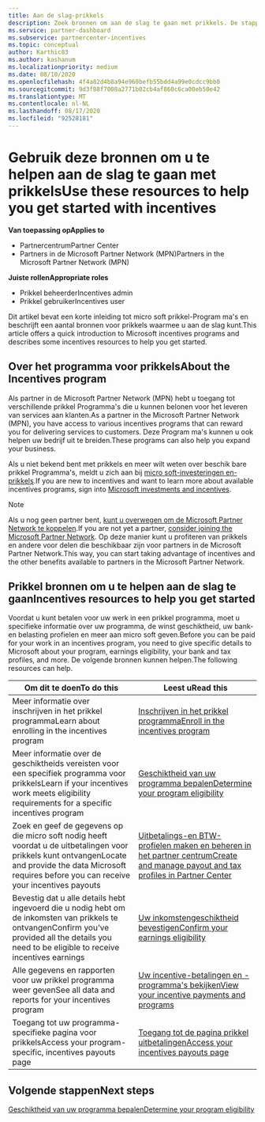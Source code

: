 ```yaml
---
title: Aan de slag-prikkels
description: Zoek bronnen om aan de slag te gaan met prikkels. De stappen omvatten het bevestigen dat u voldoet aan de vereisten voor de geschiktheid en het verzenden van Bank-, belasting-en uitbetalings gegevens
ms.service: partner-dashboard
ms.subservice: partnercenter-incentives
ms.topic: conceptual
author: Karthic83
ms.author: kashanum
ms.localizationpriority: medium
ms.date: 08/10/2020
ms.openlocfilehash: 4f4a82d4b8a94e960befb55bdd4a99e0cdcc9bb0
ms.sourcegitcommit: 9d3f88f7008a2771b02cb4af860c6ca00eb50e42
ms.translationtype: MT
ms.contentlocale: nl-NL
ms.lasthandoff: 08/17/2020
ms.locfileid: "92528181"
---
```

# <a name="use-these-resources-to-help-you-get-started-with-incentives"></a><span data-ttu-id="8eb9b-104">Gebruik deze bronnen om u te helpen aan de slag te gaan met prikkels</span><span class="sxs-lookup"><span data-stu-id="8eb9b-104">Use these resources to help you get started with incentives</span></span>

<span data-ttu-id="8eb9b-105">**Van toepassing op**</span><span class="sxs-lookup"><span data-stu-id="8eb9b-105">**Applies to**</span></span>

- <span data-ttu-id="8eb9b-106">Partnercentrum</span><span class="sxs-lookup"><span data-stu-id="8eb9b-106">Partner Center</span></span>
- <span data-ttu-id="8eb9b-107">Partners in de Microsoft Partner Network (MPN)</span><span class="sxs-lookup"><span data-stu-id="8eb9b-107">Partners in the Microsoft Partner Network (MPN)</span></span>

<span data-ttu-id="8eb9b-108">**Juiste rollen**</span><span class="sxs-lookup"><span data-stu-id="8eb9b-108">**Appropriate roles**</span></span>

- <span data-ttu-id="8eb9b-109">Prikkel beheerder</span><span class="sxs-lookup"><span data-stu-id="8eb9b-109">Incentives admin</span></span>
- <span data-ttu-id="8eb9b-110">Prikkel gebruiker</span><span class="sxs-lookup"><span data-stu-id="8eb9b-110">Incentives user</span></span>

<span data-ttu-id="8eb9b-111">Dit artikel bevat een korte inleiding tot micro soft prikkel-Program ma's en beschrijft een aantal bronnen voor prikkels waarmee u aan de slag kunt.</span><span class="sxs-lookup"><span data-stu-id="8eb9b-111">This article offers a quick introduction to Microsoft incentives programs and describes some incentives resources to help you get started.</span></span>

## <a name="about-the-incentives-program"></a><span data-ttu-id="8eb9b-112">Over het programma voor prikkels</span><span class="sxs-lookup"><span data-stu-id="8eb9b-112">About the Incentives program</span></span>

<span data-ttu-id="8eb9b-113">Als partner in de Microsoft Partner Network (MPN) hebt u toegang tot verschillende prikkel Programma's die u kunnen belonen voor het leveren van services aan klanten.</span><span class="sxs-lookup"><span data-stu-id="8eb9b-113">As a partner in the Microsoft Partner Network (MPN), you have access to various incentives programs that can reward you for delivering services to customers.</span></span> <span data-ttu-id="8eb9b-114">Deze Program ma's kunnen u ook helpen uw bedrijf uit te breiden.</span><span class="sxs-lookup"><span data-stu-id="8eb9b-114">These programs can also help you expand your business.</span></span>

<span data-ttu-id="8eb9b-115">Als u niet bekend bent met prikkels en meer wilt weten over beschik bare prikkel Programma's, meldt u zich aan bij [micro soft-investeringen en-prikkels](https://partner.microsoft.com/membership/partner-incentives).</span><span class="sxs-lookup"><span data-stu-id="8eb9b-115">If you are new to incentives and want to learn more about available incentives programs, sign into [Microsoft investments and incentives](https://partner.microsoft.com/membership/partner-incentives).</span></span>

> [!NOTE]
> <span data-ttu-id="8eb9b-116">Als u nog geen partner bent, [kunt u overwegen om de Microsoft Partner Network te koppelen](https://partner.microsoft.com/membership).</span><span class="sxs-lookup"><span data-stu-id="8eb9b-116">If you are not yet a partner, [consider joining the Microsoft Partner Network](https://partner.microsoft.com/membership).</span></span> <span data-ttu-id="8eb9b-117">Op deze manier kunt u profiteren van prikkels en andere voor delen die beschikbaar zijn voor partners in de Microsoft Partner Network.</span><span class="sxs-lookup"><span data-stu-id="8eb9b-117">This way, you can start taking advantage of incentives and the other benefits available to partners in the Microsoft Partner Network.</span></span>  

## <a name="incentives-resources-to-help-you-get-started"></a><span data-ttu-id="8eb9b-118">Prikkel bronnen om u te helpen aan de slag te gaan</span><span class="sxs-lookup"><span data-stu-id="8eb9b-118">Incentives resources to help you get started</span></span>

<span data-ttu-id="8eb9b-119">Voordat u kunt betalen voor uw werk in een prikkel programma, moet u specifieke informatie over uw programma, de winst geschiktheid, uw bank-en belasting profielen en meer aan micro soft geven.</span><span class="sxs-lookup"><span data-stu-id="8eb9b-119">Before you can be paid for your work in an incentives program, you need to give specific details to Microsoft about your program, earnings eligibility, your bank and tax profiles, and more.</span></span> <span data-ttu-id="8eb9b-120">De volgende bronnen kunnen helpen.</span><span class="sxs-lookup"><span data-stu-id="8eb9b-120">The following resources can help.</span></span>

|  <span data-ttu-id="8eb9b-121">**Om dit te doen**</span><span class="sxs-lookup"><span data-stu-id="8eb9b-121">**To do this**</span></span>  |  <span data-ttu-id="8eb9b-122">**Leest u**</span><span class="sxs-lookup"><span data-stu-id="8eb9b-122">**Read this**</span></span>  |
|--------------|-----------|
| <span data-ttu-id="8eb9b-123">Meer informatie over inschrijven in het prikkel programma</span><span class="sxs-lookup"><span data-stu-id="8eb9b-123">Learn about enrolling in the incentives program</span></span> | [<span data-ttu-id="8eb9b-124">Inschrijven in het prikkel programma</span><span class="sxs-lookup"><span data-stu-id="8eb9b-124">Enroll in the incentives program</span></span>](incentives-enroll.md)  |
| <span data-ttu-id="8eb9b-125">Meer informatie over de geschiktheids vereisten voor een specifiek programma voor prikkels</span><span class="sxs-lookup"><span data-stu-id="8eb9b-125">Learn if your incentives work meets eligibility requirements for a specific incentives program</span></span> | [<span data-ttu-id="8eb9b-126">Geschiktheid van uw programma bepalen</span><span class="sxs-lookup"><span data-stu-id="8eb9b-126">Determine your program eligibility</span></span>](incentives-determined-your-program-eligibility.md)  |
| <span data-ttu-id="8eb9b-127">Zoek en geef de gegevens op die micro soft nodig heeft voordat u de uitbetalingen voor prikkels kunt ontvangen</span><span class="sxs-lookup"><span data-stu-id="8eb9b-127">Locate and provide the data Microsoft requires before you can receive your incentives payouts</span></span> | [<span data-ttu-id="8eb9b-128">Uitbetalings-en BTW-profielen maken en beheren in het partner centrum</span><span class="sxs-lookup"><span data-stu-id="8eb9b-128">Create and manage payout and tax profiles in Partner Center</span></span>](incentives-create-and-manage-your-payout-and-tax-profiles.md)  |
| <span data-ttu-id="8eb9b-129">Bevestig dat u alle details hebt ingevoerd die u nodig hebt om de inkomsten van prikkels te ontvangen</span><span class="sxs-lookup"><span data-stu-id="8eb9b-129">Confirm you’ve provided all the details you need to be eligible to receive incentives earnings</span></span> | [<span data-ttu-id="8eb9b-130">Uw inkomstengeschiktheid bevestigen</span><span class="sxs-lookup"><span data-stu-id="8eb9b-130">Confirm your earnings eligibility</span></span>](incentives-confirm-your-earnings-eligibility.md)  |
| <span data-ttu-id="8eb9b-131">Alle gegevens en rapporten voor uw prikkel programma weer geven</span><span class="sxs-lookup"><span data-stu-id="8eb9b-131">See all data and reports for your incentives program</span></span> | [<span data-ttu-id="8eb9b-132">Uw incentive-betalingen en -programma's bekijken</span><span class="sxs-lookup"><span data-stu-id="8eb9b-132">View your incentive payments and programs</span></span>](understand-incentive-payouts.md)  |
| <span data-ttu-id="8eb9b-133">Toegang tot uw programma-specifieke pagina voor prikkels</span><span class="sxs-lookup"><span data-stu-id="8eb9b-133">Access your program-specific, incentives payouts page</span></span> | [<span data-ttu-id="8eb9b-134">Toegang tot de pagina prikkel uitbetalingen</span><span class="sxs-lookup"><span data-stu-id="8eb9b-134">Access your incentives payouts page</span></span>](incentives-unified-user-guide.md)  |

## <a name="next-steps"></a><span data-ttu-id="8eb9b-135">Volgende stappen</span><span class="sxs-lookup"><span data-stu-id="8eb9b-135">Next steps</span></span>

[<span data-ttu-id="8eb9b-136">Geschiktheid van uw programma bepalen</span><span class="sxs-lookup"><span data-stu-id="8eb9b-136">Determine your program eligibility</span></span>](incentives-determined-your-program-eligibility.md)